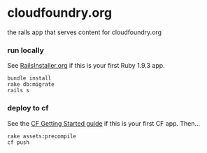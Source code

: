 cloudfoundry.org
================

the rails app that serves content for cloudfoundry.org

### run locally

See [RailsInstaller.org](http://railsinstaller.org/en) if this is your first Ruby 1.9.3 app.

```
bundle install
rake db:migrate
rails s
```

### deploy to cf

See the [CF Getting Started guide](http://docs.cloudfoundry.com/docs/dotcom/getting-started.html) if this is your first CF app.  Then...

```
rake assets:precompile
cf push
```